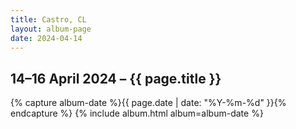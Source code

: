 ```yaml
---
title: Castro, CL
layout: album-page
date: 2024-04-14
---
```

## 14–16 April 2024 – {{ page.title }}
{% capture album-date %}{{ page.date | date: "%Y-%m-%d" }}{% endcapture %}
{% include album.html album=album-date %}